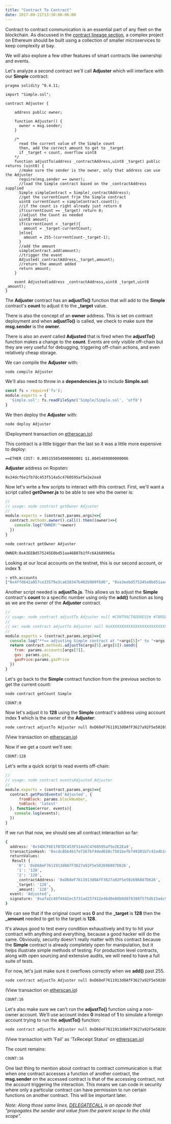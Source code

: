 ```yaml
---
title: "Contract To Contract"
date: 2017-09-21T13:30:00-06:00
---
```

Contract to contract communication is an essential part of any fleet on the blockchain. As discussed in the <a href="/posts/contractlineage/" target="_blank">contract lineage section</a>, a complex project on Ethereum should be built using a collection of smaller microservices to keep complexity at bay.

We will also explore a few other features of smart contracts like ownership and events.

Let's analyze a second contract we'll call **Adjuster** which will interface with our **Simple** contract:

```
pragma solidity ^0.4.11;

import "Simple.sol";

contract Adjuster {

    address public owner;

    function Adjuster() {
      owner = msg.sender;
    }

    /*
      read the current value of the Simple count
      then, add the correct amount to get to _target
      if _target < count, overflow uint8
    */
    function adjustTo(address _contractAddress,uint8 _target) public returns (uint8) {
      //make sure the sender is the owner, only that address can use the Adjuster
      require(msg.sender == owner);
      //load the Simple contract based on the _contractAddress supplied
      Simple simpleContract = Simple(_contractAddress);
      //get the currentCount frim the Simple contract
      uint8 currentCount = simpleContract.count();
      //if the count is right already just return 0
      if(currentCount == _target) return 0;
      //adjust the Count as needed
      uint8 amount;
      if(currentCount < _target){
        amount = _target-currentCount;
      }else{
        amount = 255-(currentCount-_target-1);
      }
      //add the amount
      simpleContract.add(amount);
      //trigger the event
      Adjusted(_contractAddress,_target,amount);
      //return the amount added
      return amount;
    }

    event Adjusted(address _contractAddress,uint8 _target,uint8 _amount);
}

```
The **Adjuster** contract has an **adjustTo()** function that will add to the **Simple** contract's **count** to adjust it to the **_target** value.

There is also the concept of an **owner** address. This is set on contract deployment and when **adjustTo()** is called, we check to make sure the **msg.sender** is the **owner**.

There is also an *event* called **Adjusted** that is fired when the **adjustTo()** function makes a change to the **count**. Events are only visible off-chain but they are very useful for debugging, triggering off-chain actions, and even relatively cheap storage.

We can compile the **Adjuster** with:

```bash
node compile Adjuster
```

We'll also need to throw in a **dependencies.js** to include **Simple.sol**:

```javascript
const fs = require('fs');
module.exports = {
  'Simple.sol': fs.readFileSync('Simple/Simple.sol', 'utf8')
}

```
We then deploy the **Adjuster** with:

```bash
node deploy Adjuster
```

(Deployment transaction on <a href="https://ropsten.etherscan.io/tx/0xa9c86370a2d18c185803ce2fa80a10d12c1b7f9293040609fe2cd7ea8d509ae1" target="_blank">etherscan.io</a>)

This contract is a little bigger than the last so it was a little more expensive to deploy:

```
==ETHER COST: 0.005155854000000001 $1.8045489000000006
```

**Adjuster** address on Ropsten:
```
0x34dcf6e1fb7dc453f514a5c4760595af5e2e2ea9
```

Now let's write a few scripts to interact with this contract. First, we'll want a script called **getOwner.js** to be able to see who the owner is:

```javascript
//
// usage: node contract getOwner Adjuster
//
module.exports = (contract,params,args)=>{
  contract.methods.owner().call().then((owner)=>{
    console.log("OWNER:"+owner)
  })
}

```
```bash
node contract getOwner Adjuster
```

```bash
OWNER:0xA3EEBd575245E0bd51aa46B87b1fFc6A1689965a
```

Looking at our local accounts on the testnet, this is our second account, or index **1**:
```bash
> eth.accounts
["0x4ffd642a057ce33579a3ca638347b402b909f6d6", "0xa3eebd575245e0bd51aa46b87b1ffc6a1689965a"]
```

Another script needed is **adjustTo.js**. This allows us to adjust the **Simple** contract's **count** to a specific number using only the **add()** function as long as we are the owner of the **Adjuster** contract.

```javascript
//
// usage: node contract adjustTo Adjuster null #CONTRACTADDRESS# #TARGET# #ACCOUNTINDEX#
//
// ex: node contract adjustTo Adjuster null 0xXXXXXXXXXXXXXXXXXXXXXXXXXXXXXXXX 128 1
//
module.exports = (contract,params,args)=>{
  console.log("**== adjusting Simple contract at "+args[5]+" to "+args[6]+" using account "+params.accounts[args[7]])
  return contract.methods.adjustTo(args[5],args[6]).send({
    from: params.accounts[args[7]],
    gas: params.gas,
    gasPrice:params.gasPrice
  })
}

```
Let's go back to the **Simple** contract function from the previous section to get the current count:

```bash
node contract getCount Simple
```

```bash
COUNT:0
```

Now let's adjust it to **128** using the **Simple** contract's address using account index **1** which is the owner of the **Adjuster**:

```bash
node contract adjustTo Adjuster null 0xD68eF7611913d0AfF3627a92F5e502696887D626 128 1
```

(View transaction on <a href="https://ropsten.etherscan.io/tx/0xcdc8bb4b1fe7267bf4ded620c7501befb749301b7c42a4b1cb3cb5738dad4c13" target="_blank">etherscan.io</a>)

Now if we get a count we'll see:

```bash
COUNT:128
```

Let's write a quick script to read events off-chain:

```javascript
//
// usage: node contract eventsAdjusted Adjuster
//
module.exports = (contract,params,args)=>{
  contract.getPastEvents('Adjusted', {
      fromBlock: params.blockNumber,
      toBlock: 'latest'
  }, function(error, events){
    console.log(events);
  })
}

```
If we run that now, we should see all contract interaction so far:

```bash
{
  address: '0x34DCF6E1fB7DC453F514a5C4760595af5e2E2Ea9',
  transactionHash: '0xcdc8bb4b1fe7267bf4ded620c7501befb749301b7c42a4b1cb3cb5738dad4c13',
  returnValues:
   Result {
     '0': '0xD68eF7611913d0AfF3627a92F5e502696887D626',
     '1': '128',
     '2': '128',
     _contractAddress: '0xD68eF7611913d0AfF3627a92F5e502696887D626',
     _target: '128',
     _amount: '128' },
  event: 'Adjusted',
  signature: '0xafa2c40f4442ec5731ad257412e46d0e88b0d8f8398f575db15a4c9192d19e29'
}
```

We can see that if the original count was **0** and the **_target** is **128** then the **_amount** needed to get to the target is **128**.

It's always good to test every condition exhaustively and try to hit your contract with anything and everything, because a good hacker will do the same. Obviously, security doesn't really matter with this contract because the **Simple** contract is already completely open for manipulation, but it helps illustrate simple methods of testing. For production level contracts, along with open sourcing and extensive audits, we will need to have a full suite of tests.

For now, let's just make sure it overflows correctly when we **add()** past 255.

```bash
node contract adjustTo Adjuster null 0xD68eF7611913d0AfF3627a92F5e502696887D626 16 1
```

(View transaction on <a href="https://ropsten.etherscan.io/tx/0xc47dfe8a969b5e77a15d7b89b8313c96215573be6dd859c06067b5a4b4628642" target="_blank">etherscan.io</a>)

```bash
COUNT:16
```

Let's also make sure we can't run the **adjustTo()** function using a non-owner account. We'll use account index **0** instead of **1** to simulate a foreign account trying to run the **adjustTo()** function:

```bash
node contract adjustTo Adjuster null 0xD68eF7611913d0AfF3627a92F5e502696887D626 32 0
```

(View transaction with 'Fail' as 'TxReceipt Status' on <a href="https://ropsten.etherscan.io/tx/0xc89b8bdccefabc5ab77ecfcf8e8d13031d05582658d784206d7e7dc9f263ef9d" target="_blank">etherscan.io</a>)

The count remains:
```bash
COUNT:16
```

One last thing to mention about contract to contract communication is that when one contract accesses a function of another contract, the **msg.sender** on the accessed contract is that of the accessing contract, not the account triggering the interaction. This means we can code in security where only a particular contract can have permission to run certain functions on another contract. This will be important later.

*Note: Along those same lines, <a href="https://github.com/ethereum/EIPs/blob/master/EIPS/eip-7.md" target="_blank">DELEGATECALL</a> is an opcode that "propagates the sender and value from the parent scope to the child scope".*

